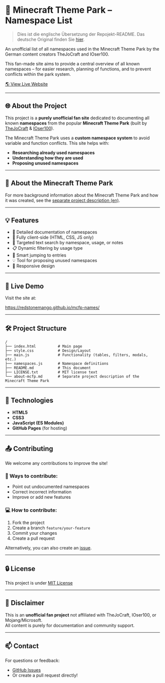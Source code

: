 # 🎢 Minecraft Theme Park – Namespace List

> Dies ist die englische Übersetzung der Repojekt-README. Das deutsche Original finden Sie [hier](./README.md).

An unofficial list of all namespaces used in the Minecraft Theme Park by the German content creators TheJoCraft and IOser100.

This fan-made site aims to provide a central overview of all known namespaces – for easier research, planning of functions, and to prevent conflicts within the park system.

[🌎 View Live Website](https://redstonemango.github.io/mcfp-names)

---

## 🌐 About the Project

This project is a **purely unofficial fan site** dedicated to documenting all known **namespaces** from the popular **Minecraft Theme Park** (built by [TheJoCraft](https://www.youtube.com/@TheJoCraft) & [IOser100](https://www.youtube.com/@IOser100)).

The Minecraft Theme Park uses a **custom namespace system** to avoid variable and function conflicts. This site helps with:

- **Researching already used namespaces**
- **Understanding how they are used**
- **Proposing unused namespaces**

---

## 🎢 About the Minecraft Theme Park

For more background information about the Minecraft Theme Park and how it was created, see the [separate project description (en)](./about-mcfp_en.md).

---

## 💡 Features

- 📖 Detailed documentation of namespaces  
- 🎯 Fully client-side (HTML, CSS, JS only)  
- 🔎 Targeted text search by namespace, usage, or notes  
- 📋 Dynamic filtering by usage type  
- 🧠 Smart jumping to entries  
- 💡 Tool for proposing unused namespaces  
- 📱 Responsive design  

---

## 🚀 Live Demo

Visit the site at:

https://redstonemango.github.io/mcfp-names/

---

## 🛠️ Project Structure

```plaintext
/
├── index.html          # Main page
├── style.css           # Design/Layout
├── main.js             # Functionality (tables, filters, modals, etc.)
├── namespaces.js       # Namespace definitions
├── README.md           # This document
├── LICENSE.txt         # MIT license text
└── about-mcfp.md       # Separate project description of the Minecraft Theme Park
```

---

## 🧩 Technologies

- **HTML5**
- **CSS3**
- **JavaScript (ES Modules)**
- **GitHub Pages** (for hosting)

---

## 📤 Contributing

We welcome any contributions to improve the site!

### 🔧 Ways to contribute:

- Point out undocumented namespaces  
- Correct incorrect information  
- Improve or add new features  

### 💻 How to contribute:

1. Fork the project  
2. Create a branch `feature/your-feature`  
3. Commit your changes  
4. Create a pull request  

Alternatively, you can also create an [issue](https://github.com/RedStoneMango/mcfp-names/issues).

---

## 🔒 License

This project is under [MIT License](LICENSE.txt)

---

## 🧾 Disclaimer

This is an **unofficial fan project** not affiliated with TheJoCraft, IOser100, or Mojang/Microsoft.  
All content is purely for documentation and community support.

---

## 📫 Contact

For questions or feedback:

- [GitHub Issues](https://github.com/RedStoneMango/mcfp-names/issues)  
- Or create a pull request directly!
